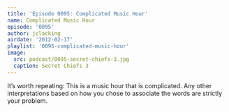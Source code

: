 ```yaml
---
title: 'Episode 0095: Complicated Music Hour'
name: Complicated Music Hour
episode: '0095'
author: jclacking
airdate: '2012-02-17'
playlist: '0095-complicated-music-hour'
image:
  src: podcast/0095-secret-chiefs-3.jpg
  caption: Secret Chiefs 3
---
```

It’s worth repeating: This is a music hour that is complicated. Any other interpretations based on how you chose to associate the words are strictly your problem.
